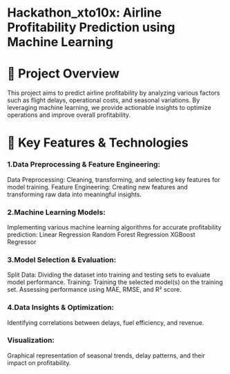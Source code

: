 # Hackathon_xto10x: Airline Profitability Prediction using Machine Learning

# 📌 Project Overview
This project aims to predict airline profitability by analyzing various factors such as flight delays, operational costs, and seasonal variations. By leveraging machine learning, we provide actionable insights to optimize operations and improve overall profitability.

# 🚀 Key Features & Technologies

### 1.Data Preprocessing & Feature Engineering:
Data Preprocessing: Cleaning, transforming, and selecting key features for model training.
Feature Engineering: Creating new features and transforming raw data into meaningful insights.

### 2.Machine Learning Models:
Implementing various machine learning algorithms for accurate profitability prediction:
 Linear Regression
 Random Forest Regression
 XGBoost Regressor 

### 3.Model Selection & Evaluation:
Split Data: Dividing the dataset into training and testing sets to evaluate model performance.
Training: Training the selected model(s) on the training set.
Assessing performance using MAE, RMSE, and R² score.

### 4.Data Insights & Optimization: 
Identifying correlations between delays, fuel efficiency, and revenue.

### Visualization: 
Graphical representation of seasonal trends, delay patterns, and their impact on profitability.
